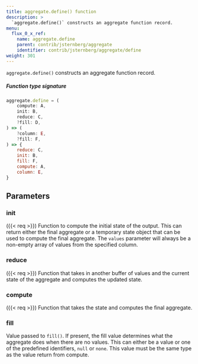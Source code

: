 ```yaml
---
title: aggregate.define() function
description: >
  `aggregate.define()` constructs an aggregate function record.
menu:
  flux_0_x_ref:
    name: aggregate.define
    parent: contrib/jsternberg/aggregate
    identifier: contrib/jsternberg/aggregate/define
weight: 301
---
```


<!------------------------------------------------------------------------------

IMPORTANT: This page was generated from comments in the Flux source code. Any
edits made directly to this page will be overwritten the next time the
documentation is generated. 

To make updates to this documentation, update the function comments above the
function definition in the Flux source code:

https://github.com/influxdata/flux/blob/master/stdlib/contrib/jsternberg/aggregate/aggregate.flux#L104-L112

Contributing to Flux: https://github.com/influxdata/flux#contributing
Fluxdoc syntax: https://github.com/influxdata/flux/blob/master/docs/fluxdoc.md

------------------------------------------------------------------------------->

`aggregate.define()` constructs an aggregate function record.



##### Function type signature

```js
aggregate.define = (
    compute: A,
    init: B,
    reduce: C,
    ?fill: D,
) => (
    ?column: E,
    ?fill: F,
) => {
    reduce: C,
    init: B,
    fill: F,
    compute: A,
    column: E,
}
```

## Parameters

### init

({{< req >}})
Function to compute the initial state of the
  output. This can return either the final aggregate or a
  temporary state object that can be used to compute the
  final aggregate. The `values` parameter will always be a
  non-empty array of values from the specified column.

### reduce

({{< req >}})
Function that takes in another buffer of values
  and the current state of the aggregate and computes
  the updated state.

### compute

({{< req >}})
Function that takes the state and computes the final aggregate.

### fill


Value passed to `fill()`. If present, the fill value determines what
  the aggregate does when there are no values.
  This can either be a value or one of the predefined
  identifiers, `null` or `none`.
  This value must be the same type as the value return from
  compute.

